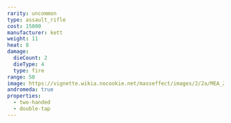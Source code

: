```yaml
---
rarity: uncommon
type: assault_rifle
cost: 15000
manufacturer: kett
weight: 11
heat: 8
damage:
  dieCount: 2
  dieType: 4
  type: fire
range: 50
image: https://vignette.wikia.nocookie.net/masseffect/images/2/2a/MEA_Zalkin_MP.png/revision/latest?cb=20180530233017
andromeda: true
properties:
  - two-handed
  - double-tap
---
```

